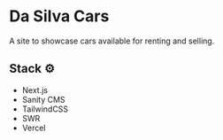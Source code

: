 # Da Silva Cars

A site to showcase cars available for renting and selling.

## Stack ⚙️

- Next.js
- Sanity CMS
- TailwindCSS
- SWR
- Vercel
